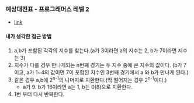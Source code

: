 ### 예상대진표 - 프로그래머스 레벨 2 
- [link](https://github.com/industry1111/algorithm/blob/main/src/main/java/programmers/leveltwo/ExpectedMatchups.java)

#### 내가 생각한 접근 방법
1. a,b가 포함된 각각의 지수를 찾는다.(a가 3이라면 a의 지수는 2, b가 7이라면 지수는 3)
2. 지수가 다를 경우 만나게되는 n번째 경기는 두 지수 중에 큰 지수의 값이다. (b가 7이고, a가 1~4의 값이면 7이 포함된 지수인 3번째 경기에서 a 와 b가 만나게 된다.)
3. 같은 경우 a,b에 2<sup>n-1</sup>의 나머지로 치환한다.(딱 떨어지는 경우 2<sup>n-1</sup>이다.)
    - a가 9. b가 16이라면 a는 1, b는 0(8)으로 치환한다.
4. 1번 부터 다시 반복한다.
